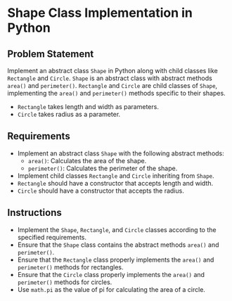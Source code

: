 # Shape Class Implementation in Python

## Problem Statement
Implement an abstract class `Shape` in Python along with child classes like `Rectangle` and `Circle`. `Shape` is an abstract class with abstract methods `area()` and `perimeter()`. `Rectangle` and `Circle` are child classes of `Shape`, implementing the `area()` and `perimeter()` methods specific to their shapes. 
- `Rectangle` takes length and width as parameters.
- `Circle` takes radius as a parameter.

## Requirements
- Implement an abstract class `Shape` with the following abstract methods:
  - `area()`: Calculates the area of the shape.
  - `perimeter()`: Calculates the perimeter of the shape.
- Implement child classes `Rectangle` and `Circle` inheriting from `Shape`.
- `Rectangle` should have a constructor that accepts length and width.
- `Circle` should have a constructor that accepts the radius.

## Instructions
- Implement the `Shape`, `Rectangle`, and `Circle` classes according to the specified requirements.
- Ensure that the `Shape` class contains the abstract methods `area()` and `perimeter()`.
- Ensure that the `Rectangle` class properly implements the `area()` and `perimeter()` methods for rectangles.
- Ensure that the `Circle` class properly implements the `area()` and `perimeter()` methods for circles.
- Use `math.pi` as the value of pi for calculating the area of a circle.
